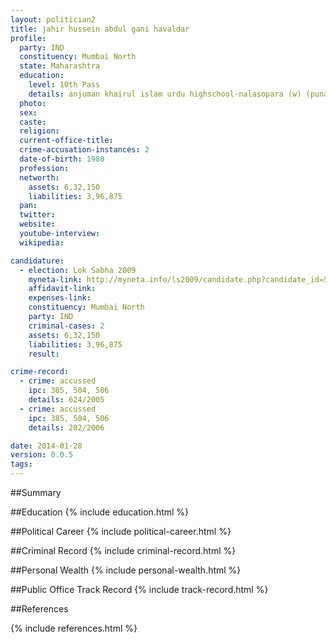 ```yaml
---
layout: politician2
title: jahir hussein abdul gani havaldar
profile: 
  party: IND
  constituency: Mumbai North
  state: Maharashtra
  education: 
    level: 10th Pass
    details: anjuman khairul islam urdu highschool-nalasopara (w) (puna board)-1994
  photo: 
  sex: 
  caste: 
  religion: 
  current-office-title: 
  crime-accusation-instances: 2
  date-of-birth: 1980
  profession: 
  networth: 
    assets: 6,32,150
    liabilities: 3,96,875
  pan: 
  twitter: 
  website: 
  youtube-interview: 
  wikipedia: 

candidature: 
  - election: Lok Sabha 2009
    myneta-link: http://myneta.info/ls2009/candidate.php?candidate_id=5387
    affidavit-link: 
    expenses-link: 
    constituency: Mumbai North 
    party: IND
    criminal-cases: 2
    assets: 6,32,150
    liabilities: 3,96,875
    result:  

crime-record: 
  - crime: accussed
    ipc: 385, 504, 506
    details: 624/2005 
  - crime: accussed
    ipc: 385, 504, 506
    details: 202/2006 

date: 2014-01-28
version: 0.0.5
tags: 
---
```

##Summary


##Education
{% include education.html %}


##Political Career
{% include political-career.html %}


##Criminal Record
{% include criminal-record.html %}


##Personal Wealth
{% include personal-wealth.html %}


##Public Office Track Record
{% include track-record.html %}


##References


{% include references.html %}